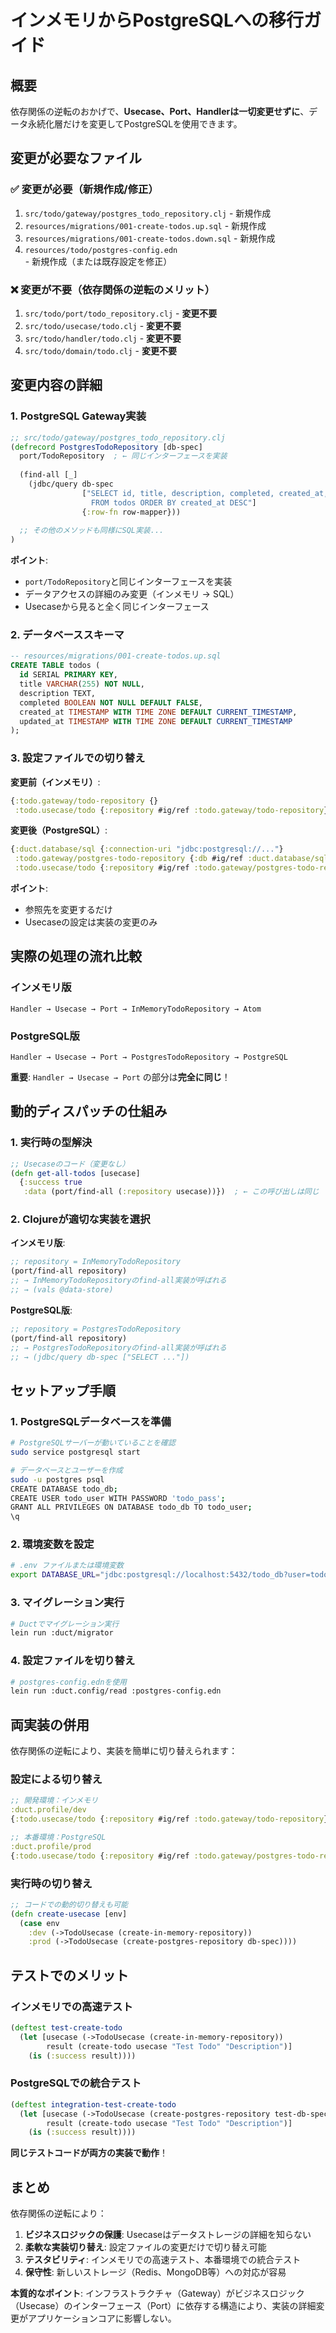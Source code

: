 # インメモリからPostgreSQLへの移行ガイド

## 概要

依存関係の逆転のおかげで、**Usecase、Port、Handlerは一切変更せずに**、データ永続化層だけを変更してPostgreSQLを使用できます。

## 変更が必要なファイル

### ✅ 変更が必要（新規作成/修正）
1. `src/todo/gateway/postgres_todo_repository.clj` - 新規作成
2. `resources/migrations/001-create-todos.up.sql` - 新規作成
3. `resources/migrations/001-create-todos.down.sql` - 新規作成
4. `resources/todo/postgres-config.edn` - 新規作成（または既存設定を修正）

### ❌ 変更が不要（依存関係の逆転のメリット）
1. `src/todo/port/todo_repository.clj` - **変更不要**
2. `src/todo/usecase/todo.clj` - **変更不要**
3. `src/todo/handler/todo.clj` - **変更不要**
4. `src/todo/domain/todo.clj` - **変更不要**

## 変更内容の詳細

### 1. PostgreSQL Gateway実装

```clojure
;; src/todo/gateway/postgres_todo_repository.clj
(defrecord PostgresTodoRepository [db-spec]
  port/TodoRepository  ; ← 同じインターフェースを実装
  
  (find-all [_]
    (jdbc/query db-spec
                ["SELECT id, title, description, completed, created_at, updated_at 
                  FROM todos ORDER BY created_at DESC"]
                {:row-fn row-mapper}))
  
  ;; その他のメソッドも同様にSQL実装...
)
```

**ポイント**: 
- `port/TodoRepository`と同じインターフェースを実装
- データアクセスの詳細のみ変更（インメモリ → SQL）
- Usecaseから見ると全く同じインターフェース

### 2. データベーススキーマ

```sql
-- resources/migrations/001-create-todos.up.sql
CREATE TABLE todos (
  id SERIAL PRIMARY KEY,
  title VARCHAR(255) NOT NULL,
  description TEXT,
  completed BOOLEAN NOT NULL DEFAULT FALSE,
  created_at TIMESTAMP WITH TIME ZONE DEFAULT CURRENT_TIMESTAMP,
  updated_at TIMESTAMP WITH TIME ZONE DEFAULT CURRENT_TIMESTAMP
);
```

### 3. 設定ファイルでの切り替え

**変更前（インメモリ）**:
```clojure
{:todo.gateway/todo-repository {}
 :todo.usecase/todo {:repository #ig/ref :todo.gateway/todo-repository}}
```

**変更後（PostgreSQL）**:
```clojure
{:duct.database/sql {:connection-uri "jdbc:postgresql://..."}
 :todo.gateway/postgres-todo-repository {:db #ig/ref :duct.database/sql}
 :todo.usecase/todo {:repository #ig/ref :todo.gateway/postgres-todo-repository}}
```

**ポイント**: 
- 参照先を変更するだけ
- Usecaseの設定は実装の変更のみ

## 実際の処理の流れ比較

### インメモリ版
```
Handler → Usecase → Port → InMemoryTodoRepository → Atom
```

### PostgreSQL版
```
Handler → Usecase → Port → PostgresTodoRepository → PostgreSQL
```

**重要**: `Handler → Usecase → Port` の部分は**完全に同じ**！

## 動的ディスパッチの仕組み

### 1. 実行時の型解決

```clojure
;; Usecaseのコード（変更なし）
(defn get-all-todos [usecase]
  {:success true
   :data (port/find-all (:repository usecase))})  ; ← この呼び出しは同じ
```

### 2. Clojureが適切な実装を選択

**インメモリ版**:
```clojure
;; repository = InMemoryTodoRepository
(port/find-all repository) 
;; → InMemoryTodoRepositoryのfind-all実装が呼ばれる
;; → (vals @data-store)
```

**PostgreSQL版**:
```clojure
;; repository = PostgresTodoRepository  
(port/find-all repository)
;; → PostgresTodoRepositoryのfind-all実装が呼ばれる
;; → (jdbc/query db-spec ["SELECT ..."])
```

## セットアップ手順

### 1. PostgreSQLデータベースを準備

```bash
# PostgreSQLサーバーが動いていることを確認
sudo service postgresql start

# データベースとユーザーを作成
sudo -u postgres psql
CREATE DATABASE todo_db;
CREATE USER todo_user WITH PASSWORD 'todo_pass';
GRANT ALL PRIVILEGES ON DATABASE todo_db TO todo_user;
\q
```

### 2. 環境変数を設定

```bash
# .env ファイルまたは環境変数
export DATABASE_URL="jdbc:postgresql://localhost:5432/todo_db?user=todo_user&password=todo_pass"
```

### 3. マイグレーション実行

```bash
# Ductでマイグレーション実行
lein run :duct/migrator
```

### 4. 設定ファイルを切り替え

```bash
# postgres-config.ednを使用
lein run :duct.config/read :postgres-config.edn
```

## 両実装の併用

依存関係の逆転により、実装を簡単に切り替えられます：

### 設定による切り替え

```clojure
;; 開発環境：インメモリ
:duct.profile/dev
{:todo.usecase/todo {:repository #ig/ref :todo.gateway/todo-repository}}

;; 本番環境：PostgreSQL  
:duct.profile/prod
{:todo.usecase/todo {:repository #ig/ref :todo.gateway/postgres-todo-repository}}
```

### 実行時の切り替え

```clojure
;; コードでの動的切り替えも可能
(defn create-usecase [env]
  (case env
    :dev (->TodoUsecase (create-in-memory-repository))
    :prod (->TodoUsecase (create-postgres-repository db-spec))))
```

## テストでのメリット

### インメモリでの高速テスト

```clojure
(deftest test-create-todo
  (let [usecase (->TodoUsecase (create-in-memory-repository))
        result (create-todo usecase "Test Todo" "Description")]
    (is (:success result))))
```

### PostgreSQLでの統合テスト

```clojure
(deftest integration-test-create-todo
  (let [usecase (->TodoUsecase (create-postgres-repository test-db-spec))
        result (create-todo usecase "Test Todo" "Description")]
    (is (:success result))))
```

**同じテストコードが両方の実装で動作**！

## まとめ

依存関係の逆転により：

1. **ビジネスロジックの保護**: Usecaseはデータストレージの詳細を知らない
2. **柔軟な実装切り替え**: 設定ファイルの変更だけで切り替え可能
3. **テスタビリティ**: インメモリでの高速テスト、本番環境での統合テスト
4. **保守性**: 新しいストレージ（Redis、MongoDB等）への対応が容易

**本質的なポイント**: インフラストラクチャ（Gateway）がビジネスロジック（Usecase）のインターフェース（Port）に依存する構造により、実装の詳細変更がアプリケーションコアに影響しない。 